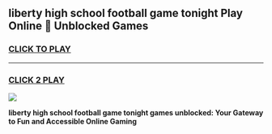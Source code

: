 
## liberty high school football game tonight Play Online 👋 Unblocked Games
<h3>
<a href="https://news.freeplayer.one?title=liberty_high_school_football_game_tonight&ref=17GH">CLICK TO PLAY</a></h3>
<hr>

<h3>
<a href="https://news.freeplayer.one?title=liberty_high_school_football_game_tonight&ref=17GH">CLICK 2 PLAY</a>
  
</h3>

<a href="https://news.freeplayer.one?title=liberty_high_school_football_game_tonight&ref=17GH/"><img src="https://clearcache.store/games.png"></a>


**liberty high school football game tonight games unblocked: Your Gateway to Fun and Accessible Online Gaming**
